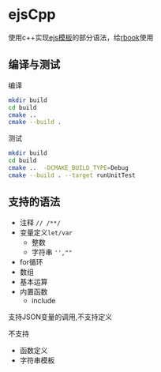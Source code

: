# ejsCpp

使用c++实现[ejs模板](https://ejs.co/)的部分语法，给[rbook]()使用

## 编译与测试
编译
```sh
mkdir build
cd build
cmake ..
cmake --build .
```

测试

```sh
mkdir build
cd build
cmake ..  -DCMAKE_BUILD_TYPE=Debug
cmake --build . --target runUnitTest
```




## 支持的语法

 - 注释 `// /**/`
 - 变量定义`let/var`
    - 整数
    - 字符串 `'',""`
 - for循环
 - 数组
 - 基本运算
 - 内置函数
    - include

支持JSON变量的调用,不支持定义

不支持
 - 函数定义
 - 字符串模板

